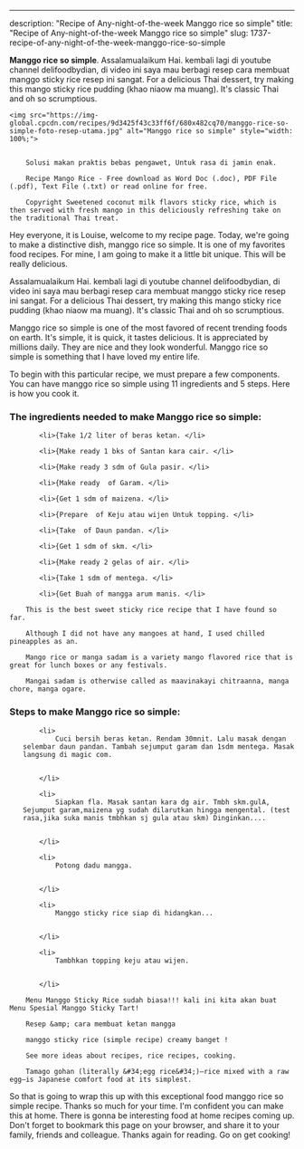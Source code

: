 ---
description: "Recipe of Any-night-of-the-week Manggo rice so simple"
title: "Recipe of Any-night-of-the-week Manggo rice so simple"
slug: 1737-recipe-of-any-night-of-the-week-manggo-rice-so-simple

<p>
	<strong>Manggo rice so simple</strong>. 
	Assalamualaikum Hai. kembali lagi di youtube channel delifoodbydian, di video ini saya mau berbagi resep cara membuat manggo sticky rice resep ini sangat. For a delicious Thai dessert, try making this mango sticky rice pudding (khao niaow ma muang). It&#39;s classic Thai and oh so scrumptious.
</p>
<p>
	
	<img src="https://img-global.cpcdn.com/recipes/9d3425f43c33ff6f/680x482cq70/manggo-rice-so-simple-foto-resep-utama.jpg" alt="Manggo rice so simple" style="width: 100%;">
	
	
		Solusi makan praktis bebas pengawet, Untuk rasa di jamin enak.
	
		Recipe Mango Rice - Free download as Word Doc (.doc), PDF File (.pdf), Text File (.txt) or read online for free.
	
		Copyright Sweetened coconut milk flavors sticky rice, which is then served with fresh mango in this deliciously refreshing take on the traditional Thai treat.
	
</p>
<p>
	Hey everyone, it is Louise, welcome to my recipe page. Today, we're going to make a distinctive dish, manggo rice so simple. It is one of my favorites food recipes. For mine, I am going to make it a little bit unique. This will be really delicious.
</p>
	
<p>
	Assalamualaikum Hai. kembali lagi di youtube channel delifoodbydian, di video ini saya mau berbagi resep cara membuat manggo sticky rice resep ini sangat. For a delicious Thai dessert, try making this mango sticky rice pudding (khao niaow ma muang). It&#39;s classic Thai and oh so scrumptious.
</p>
<p>
	Manggo rice so simple is one of the most favored of recent trending foods on earth. It's simple, it is quick, it tastes delicious. It is appreciated by millions daily. They are nice and they look wonderful. Manggo rice so simple is something that I have loved my entire life.
</p>

<p>
To begin with this particular recipe, we must prepare a few components. You can have manggo rice so simple using 11 ingredients and 5 steps. Here is how you cook it.
</p>

<h3>The ingredients needed to make Manggo rice so simple:</h3>

<ol>
	
		<li>{Take 1/2 liter of beras ketan. </li>
	
		<li>{Make ready 1 bks of Santan kara cair. </li>
	
		<li>{Make ready 3 sdm of Gula pasir. </li>
	
		<li>{Make ready  of Garam. </li>
	
		<li>{Get 1 sdm of maizena. </li>
	
		<li>{Prepare  of Keju atau wijen Untuk topping. </li>
	
		<li>{Take  of Daun pandan. </li>
	
		<li>{Get 1 sdm of skm. </li>
	
		<li>{Make ready 2 gelas of air. </li>
	
		<li>{Take 1 sdm of mentega. </li>
	
		<li>{Get Buah of mangga arum manis. </li>
	
</ol>
<p>
	
		This is the best sweet sticky rice recipe that I have found so far.
	
		Although I did not have any mangoes at hand, I used chilled pineapples as an.
	
		Mango rice or manga sadam is a variety mango flavored rice that is great for lunch boxes or any festivals.
	
		Mangai sadam is otherwise called as maavinakayi chitraanna, manga chore, manga ogare.
	
</p>

<h3>Steps to make Manggo rice so simple:</h3>

<ol>
	
		<li>
			Cuci bersih beras ketan. Rendam 30mnit. Lalu masak dengan selembar daun pandan. Tambah sejumput garam dan 1sdm mentega. Masak langsung di magic com.
			
			
		</li>
	
		<li>
			Siapkan fla. Masak santan kara dg air. Tmbh skm.gulA, Sejumput garam,maizena yg sudah dilarutkan hingga mengental. (test rasa,jika suka manis tmbhkan sj gula atau skm) Dinginkan....
			
			
		</li>
	
		<li>
			Potong dadu mangga.
			
			
		</li>
	
		<li>
			Manggo sticky rice siap di hidangkan...
			
			
		</li>
	
		<li>
			Tambhkan topping keju atau wijen.
			
			
		</li>
	
</ol>

<p>
	
		Menu Manggo Sticky Rice sudah biasa!!! kali ini kita akan buat Menu Spesial Manggo Sticky Tart!
	
		Resep &amp; cara membuat ketan mangga
	
		manggo sticky rice (simple recipe) creamy banget !
	
		See more ideas about recipes, rice recipes, cooking.
	
		Tamago gohan (literally &#34;egg rice&#34;)—rice mixed with a raw egg—is Japanese comfort food at its simplest.
	
</p>

<p>
	So that is going to wrap this up with this exceptional food manggo rice so simple recipe. Thanks so much for your time. I'm confident you can make this at home. There is gonna be interesting food at home recipes coming up. Don't forget to bookmark this page on your browser, and share it to your family, friends and colleague. Thanks again for reading. Go on get cooking!
</p>
